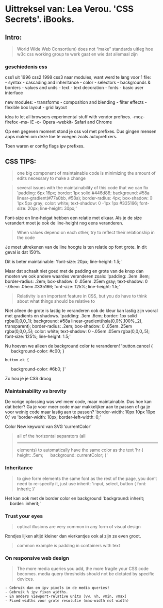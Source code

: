 # Uittreksel van: Lea Verou. 'CSS Secrets'. iBooks. 

## Intro:

> World Wide Web Consortium) does not “make” standards
> uitleg hoe w3c css working group te werk gaat en wie dat allemaal zijn

### geschiedenis css

css1 uit 1996
css2 1998
css3 naar modules, want werd te lang voor 1 file: 	
	- syntax
	- cascading and inheritance
	- color
	- selectors
	- backgrounds & borders
	- values and units
	- text
	- text decoration
	- fonts
	- basic user interface

new modules:
	- transforms
	- composition and blending
	- filter effects
	- flexible box layout
	- grid layout

idea to let all browsers experimental stuff with vendor prefixes.
	-moz- firefox
	-ms- IE
	-o- Opera
	-webkit- Safari and Chrome

Op een gegeven moment stond je css vol met prefixes. Dus gingen mensen apps maken om deze toe te voegen zoals autoprefixers.

Toen waren er config flags ipv prefixes.

## CSS TIPS:

> one big component of maintainable code is minimizing the amount of edits necessary to make a change

> several issues with the maintainability of this code that we can fix
	'padding: 6px 16px;
	border: 1px solid #446d88;
	background: #58a linear-gradient(#77a0bb, #58a);
	border-radius: 4px;
	box-shadow: 0 1px 5px gray;
	color: white;
	text-shadow: 0 -1px 1px #335166;
	font-size: 20px;
	line-height: 30px;'

Font-size en line-heigat hebben een relatie met elkaar. Als je de size verandert moet je ook de line-height nog eens veranderen.

> When values depend on each other, try to reflect their relationship in the code

Je moet uitrekenen van de line hoogte is ten relatie op font grote. In dit geval is dat 150%.

Dit is beter maintainable:
	'font-size: 20px;
	line-height: 1.5;'

Maar dat schaalt niet goed met de padding en grote van de knop
dan moeten we ook andere waardes veranderen zoals:
	‘padding: .3em .8em;
	border-radius: .2em;
	box-shadow: 0 .05em .25em gray;
	text-shadow: 0 -.05em .05em #335166;
	font-size: 125%;
	line-height: 1.5;'

> Relativity is an important feature in CSS, but you do have to think about what things should be relative to

Niet alleen de grote is lastig te veranderen ook de kleur kan lastig zijn vooral met gradients en shadows.
	'padding: .3em .8em;
	border: 1px solid rgba(0,0,0,.1);
	background: #58a linear-gradient(hsla(0,0%,100%,.2), transparent);
	border-radius: .2em;
	box-shadow: 0 .05em .25em rgba(0,0,0,.5);
	color: white;
	text-shadow: 0 -.05em .05em rgba(0,0,0,.5);
	font-size: 125%;
	line-height: 1.5;'

Nu hoeven we alleen de background color te veranderen!
	'button.cancel {
    		background-color: #c00;
	}

	button.ok {
    		background-color: #6b0;
	}'

Zo hou je je CSS droog

### Maintainability vs brevity
De vorige oplossing was wel meer code, maar maintainable. Dus hoe kan dat beter? Ga je voor meer code maar makkelijker aan te passen of ga je voor weinig code maar lastig aan te passen?
'border-width: 10px 10px 10px 0;' 
	vs 
'border-width: 10px;
border-left-width: 0;'

Color
New keyword van SVG ‘currentColor’
> all of the horizontal separators (all <hr> elements) to automatically have the same color as the text
	'hr {
    		height: .5em;
    		background: currentColor;
	}'

### Inheritance
> to give form elements the same font as the rest of the page, you don’t need to re-specify it, just use inherit:
	'input, select, button { font: inherit; }'

Het kan ook met de border color en background
	'background: inherit;
    border: inherit;'

### Trust your eyes
> optical illusions are very common in any form of visual design

Rondjes lijken altijd kleiner dan vierkantjes ook al zijn ze even groot.

> common example is padding in containers with text

### On responsive web design
> The more media queries you add, the more fragile your CSS code becomes.
> media query thresholds should not be dictated by specific devices.

	- Gebruik dan em ipv pixels in de media queries!
	- Gebruik % ipv fixen widths.
	- En anders viewport-relative units (vw, vh, vmin, vmax)
	- Fixed widths voor grote resolutie (max-width not width)